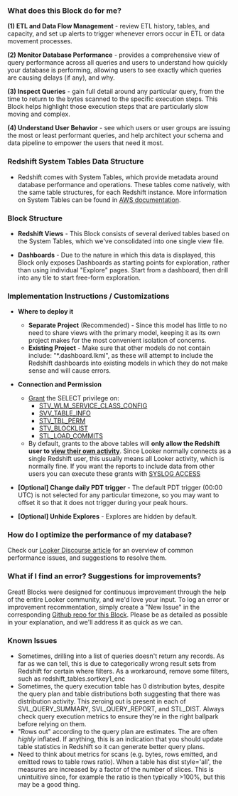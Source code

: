 ### What does this Block do for me?



**(1) ETL and Data Flow Management** - review ETL history, tables, and capacity, and set up alerts to trigger whenever errors occur in ETL or data movement processes.

**(2) Monitor Database Performance** - provides a comprehensive view of query performance across all queries and users to understand how quickly your database is performing, allowing users to see exactly which queries are causing delays (if any), and why.

**(3) Inspect Queries** - gain full detail around any particular query, from the time to return to the bytes scanned to the specific execution steps. This Block helps highlight those execution steps that are particularly slow moving and complex.

**(4) Understand User Behavior** - see which users or user groups are issuing the most or least performant queries, and help architect your schema and data pipeline to empower the users that need it most.



### Redshift System Tables Data Structure

* Redshift comes with System Tables, which provide metadata around database performance and operations. These tables come natively, with the same table structures, for each Redshift instance. More information on System Tables can be found in [AWS documentation](https://docs.aws.amazon.com/redshift/latest/dg/c_intro_system_tables.html).


### Block Structure

* **Redshift Views** - This Block consists of several derived tables based on the System Tables, which we've consolidated into one single view file.

* **Dashboards** - Due to the nature in which this data is displayed, this Block only exposes Dashboards as starting points for exploration, rather than using individual "Explore" pages. Start from a dashboard, then drill into any tile to start free-form exploration.


### Implementation Instructions / Customizations ##

* **Where to deploy it**
    - **Separate Project** (Recommended) - Since this model has little to no need to share views with the primary model, keeping it as its own project makes for the most convenient isolation of concerns.
    - **Existing Project** - Make sure that other models do not contain include: "*.dashboard.lkml", as these will attempt to include the Redshift dashboards into existing models in which they do not make sense and will cause errors.

* **Connection and Permission**
    - [Grant](http://docs.aws.amazon.com/redshift/latest/dg/r_GRANT.html) the SELECT privilege on:
      - [STV_WLM_SERVICE_CLASS_CONFIG](http://docs.aws.amazon.com/redshift/latest/dg/r_STV_WLM_SERVICE_CLASS_CONFIG.html)
      - [SVV_TABLE_INFO](http://docs.aws.amazon.com/redshift/latest/dg/r_SVV_TABLE_INFO.html)
      - [STV_TBL_PERM](http://docs.aws.amazon.com/redshift/latest/dg/r_STV_TBL_PERM.html)
      - [STV_BLOCKLIST](http://docs.aws.amazon.com/redshift/latest/dg/r_STV_BLOCKLIST.html)
      - [STL_LOAD_COMMITS](http://docs.aws.amazon.com/redshift/latest/dg/r_STL_LOAD_COMMITS.html)
    - By default, grants to the above tables will **only allow the Redshift user to [view their own activity](https://docs.aws.amazon.com/redshift/latest/dg/c_visibility-of-data.html)**.
      Since Looker normally connects as a single Redshift user, this usually means all Looker activity, which is normally fine.
      If you want the reports to include data from other users you can execute these grants with [SYSLOG ACCESS](https://docs.aws.amazon.com/redshift/latest/dg/r_ALTER_USER.html#alter-user-syslog-access)

 * **[Optional] Change daily PDT trigger** - The default PDT trigger (00:00 UTC) is not selected for any particular timezone, so you may want to offset it so that it does not trigger during your peak hours.

 * **[Optional] Unhide Explores** - Explores are hidden by default.


### How do I optimize the performance of my database?

Check our [Looker Discourse article](https://discourse.looker.com/t/optimizing-redshift-performance-with-lookers-redshift-block/4110) for an overview of common performance issues, and suggestions to resolve them.

### What if I find an error? Suggestions for improvements?

Great! Blocks were designed for continuous improvement through the help of the entire Looker community, and we'd love your input. To log an error or improvement recommentation, simply create a "New Issue" in the corresponding [Github repo for this Block](https://github.com/llooker/blocks_redshift_admin/issues). Please be as detailed as possible in your explanation, and we'll address it as quick as we can.


### Known Issues

- Sometimes, drilling into a list of queries doesn't return any records. As far as we can tell, this is due to categorically wrong result sets from Redshift for certain where filters. As a workaround, remove some filters, such as redshift_tables.sortkey1_enc
- Sometimes, the query execution table has 0 distribution bytes, despite the query plan and table distributions both suggesting that there was distribution activity. This zeroing out is present in each of SVL_QUERY_SUMMARY, SVL_QUERY_REPORT, and STL_DIST. Always check query execution metrics to ensure they're in the right ballpark before relying on them.
- "Rows out" according to the query plan are estimates. The are often _highly_ inflated. If anything, this is an indication that you should update table statistics in Redshift so it can generate better query plans.
- Need to think about metrics for scans (e.g. bytes, rows emitted, and emitted rows to table rows ratio). When a table has dist style='all', the measures are increased by a factor of the number of slices. This is unintuitive since, for example the ratio is then typically >100%, but this may be a good thing.
